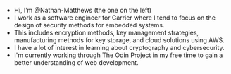 - Hi, I’m @Nathan-Matthews (the one on the left)
- I work as a software engineer for Carrier where I tend to focus on the design of security methods for embedded systems. 
- This includes encryption methods, key management strategies, manufacturing methods for key storage, and cloud solutions using AWS.
- I have a lot of interest in learning about cryptography and cybersecurity. 
- I'm currently working through The Odin Project in my free time to gain a better understanding of web development.

<!---
Nathan-Matthews/Nathan-Matthews is a ✨ special ✨ repository because its `README.md` (this file) appears on your GitHub profile.
You can click the Preview link to take a look at your changes.
--->
